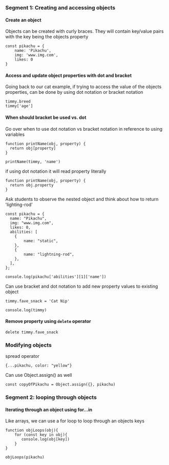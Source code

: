 ### Segment 1: Creating and accessing objects

#### Create an object

Objects can be created with curly braces. They will contain key/value pairs with the key being the objects property

```
const pikachu = {
    name: 'Pikachu',
    img: 'www.img.com',
    likes: 0
}
```

#### Access and update object properties with dot and bracket

Going back to our cat example, if trying to access the value of the objects properties, can be done by using dot notation or bracket notation

```
timmy.breed
timmy['age']
```

#### When should bracket be used vs. dot

Go over when to use dot notation vs bracket notation in reference to using variables

```
function printName(obj, property) {
  return obj[property]
}

printName(timmy, 'name')
```

if using dot notation it will read property literally

```
function printName(obj, property) {
  return obj.property
}
```

Ask students to observe the nested object and think about how to return 'lighting-rod'

```
const pikachu = {
  name: "Pikachu",
  img: "www.img.com",
  likes: 0,
  abilities: [
    {
        name: "static",
    },
    {
        name: "lightning-rod",
    },
  ],
};

console.log(pikachu['abilities'][1]['name'])
```

Can use bracket and dot notation to add new property values to existing object

```
timmy.fave_snack = 'Cat Nip'

console.log(timmy)
```

#### Remove property using `delete` operator

```
delete timmy.fave_snack
```

### Modifying objects

spread operator

```
{...pikachu, color: "yellow"}
```

Can use Object.assign() as well

```
const copyOfPikachu = Object.assign({}, pikachu)
```

### Segment 2: looping through objects

#### Iterating through an object using for...in

Like arrays, we can use a for loop to loop through an objects keys

```
function objLoops(obj){
    for (const key in obj){
       console.log(obj[key])
    }
}

objLoops(pikachu)
```
